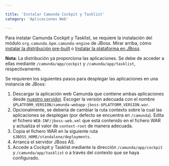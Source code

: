 ```yaml
---

title: 'Instalar Camunda Cockpit y Tasklist'
category: 'Aplicaciones Web'

---
```



Para instalar Camunda Cockpit y Tasklist, se requiere la instalación del módulo `org.camunda.bpm.camunda-engine` de JBoss.
Mirar arriba, cómo [instalar la distribución pre-built](ref:#bpm-platform-install-the-pre-built-distro) o [Instalar la plataforma en JBoss](ref:#bpm-platform-install-the-platform-on-a-vanilla-jboss).

**Nota**: La distribución ya proporciona las aplicaciones. Se debe de acceder a ellas mediante `/camunda/app/cockpit` y `/camunda/app/tasklist`, respectivamente.

Se requieren los siguientes pasos para desplegar las aplicaciones en una instancia de JBoss:

1.  Descargar la aplicación web Camunda que contiene ambas aplicaciones desde [nuestro servidor](https://app.camunda.com/nexus/content/groups/public/org/camunda/bpm/webapp/camunda-webapp-jboss/).
    Escoger la versión adecuada con el nombre `$PLATFORM_VERSION/camunda-webapp-jboss-$PLATFORM_VERSION.war`.
2.  Opcionalmente, se debería de cambiar la ruta contexto sobre la cual las aplicaciones se desplegan (por defecto se encuentra en `/camunda`).
   	Edita el fichero `WEB-INF/jboss-web.xml` que está contenido en el fichero WAR y actualiza el valor de `context-root` de manera adecuada.
2.  Copia el fichero WAR en la siguiente ruta `$JBOSS_HOME/standalone/deployments`.
3.  Arranca el servidor JBoss AS.
4.  Accede a Cockpit y Tasklist mediante la dirección `/camunda/app/cockpit` y `/camunda/app/tasklist` o a través del contexto que se haya configurado.